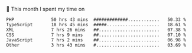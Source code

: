 📅 This month I spent my time on

<!--START_SECTION:waka-->

```text
PHP              50 hrs 43 mins  #############............   50.33 %
TypeScript       18 hrs 45 mins  #####....................   18.61 %
XML              7 hrs 26 mins   ##.......................   07.38 %
CSS              7 hrs 9 mins    ##.......................   07.10 %
JavaScript       7 hrs 2 mins    ##.......................   06.98 %
Other            3 hrs 43 mins   #........................   03.69 %
```

<!--END_SECTION:waka-->
